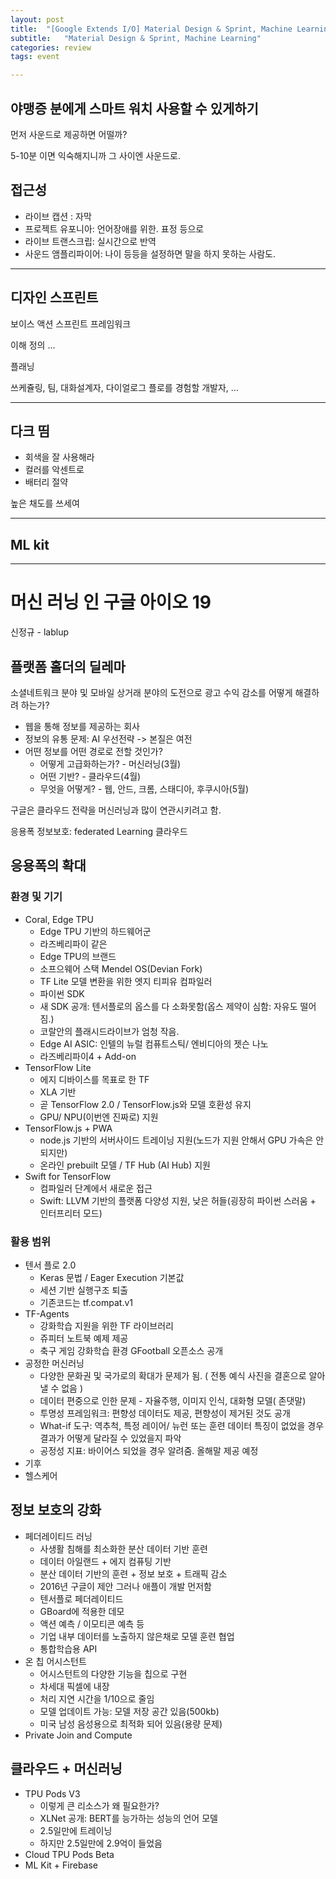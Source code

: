 ```yaml
---
layout: post
title:  "[Google Extends I/O] Material Design & Sprint, Machine Learning"
subtitle:   "Material Design & Sprint, Machine Learning"
categories: review
tags: event

---
```


## 야맹증 분에게 스마트 워치 사용할 수 있게하기

먼저 사운드로 제공하면 어떨까?

5-10분 이면 익숙해지니까 그 사이엔 사운드로.

## 접근성

- 라이브 캡션 : 자막
- 프로젝트 유포니아: 언어장애를 위한. 표정 등으로
- 라이브 트랜스크립: 실시간으로 반역
- 사운드 앰플리파이어: 나이 등등을 설정하면 말을 하지 못하는 사람도.

---

## 디자인 스프린트

보이스 액션 스프린트 프레임워크

이해 정의 ...

플래닝

쓰케쥴링, 팀, 대화설계자, 다이얼로그 플로를 경험할 개발자, ...

---

## 다크 띰

- 회색을 잘 사용해라
- 컬러를 악센트로
- 배터리 절약

높은 채도를 쓰세여

---

## ML kit

---

# 머신 러닝 인 구글 아이오 19

신정규 - lablup

## 플랫폼 홀더의 딜레마

소셜네트워크 분야 및 모바일 상거래 분야의 도전으로 광고 수익 감소를 어떻게 해결하려 하는가?

- 웹을 통해 정보를 제공하는 회사
- 정보의 유통 문제: AI 우선전략 -> 본질은 여전
- 어떤 정보를 어떤 경로로 전할 것인가?
  - 어떻게 고급화하는가? - 머신러닝(3월)
  - 어떤 기반? - 클라우드(4월)
  - 무엇을 어떻게? - 웹, 안드, 크롬, 스태디아, 후쿠시아(5월)

구글은 클라우드 전략을 머신러닝과 많이 연관시키려고 함.

응용폭
정보보호: federated Learning
클라우드

## 응용폭의 확대

### 환경 및 기기

-  Coral, Edge TPU
   -  Edge TPU 기반의 하드웨어군
   -  라즈베리파이 같은
   -  Edge TPU의 브랜드
   -  소프으웨어 스택 Mendel OS(Devian Fork)
   -  TF Lite 모델 변환을 위한 엣지 티피유 컴파일러
   -  파이썬 SDK
   -  새 SDK 공개: 텐서플로의 옵스를 다 소화못함(옵스 제약이 심함: 자유도 떨어짐.)
   -  코랄안의 플래시드라이브가 엄청 작음.
   -  Edge AI ASIC: 인텔의 뉴럴 컴퓨트스틱/ 엔비디아의 젯슨 나노
   -  라즈베리파이4 + Add-on
-  TensorFlow Lite
   -  에지 디바이스를 목표로 한 TF
   -  XLA 기반
   -  곧 TensorFlow 2.0 / TensorFlow.js와 모델 호환성 유지
   -  GPU/ NPU(이번엔 진짜로) 지원
-  TensorFlow.js + PWA
   -  node.js 기반의 서버사이드 트레이닝 지원(노드가 지원 안해서 GPU 가속은 안되지만)
   -  온라인 prebuilt 모델 / TF Hub (AI Hub) 지원
-  Swift for TensorFlow
   -  컴파일러 단계에서 새로운 접근
   -  Swift: LLVM 기반의 플랫폼 다양성 지원, 낮은 허들(굉장히 파이썬 스러움 + 인터프리터 모드)

### 활용 범위

- 텐서 플로 2.0
  - Keras 문법 / Eager Execution 기본값
  - 세션 기반 실행구조 퇴출
  - 기존코드는 tf.compat.v1
- TF-Agents
  - 강화학습 지원을 위한 TF 라이브러리
  - 쥬피터 노트북 예제 제공
  - 축구 게임 강화학습 환경 GFootball 오픈소스 공개
- 공정한 머신러닝
  - 다양한 문화권 및 국가로의 확대가 문제가 됨. ( 전통 예식 사진을 결혼으로 알아낼 수 없음 )
  - 데이터 편중으로 인한 문제 - 자율주행, 이미지 인식, 대화형 모델( 존댓말)
  - 투명성 프레임워크: 편향성 데이터도 제공, 편향성이 제거된 것도 공개
  - What-if 도구: 역추척, 특정 레이어/ 뉴런 또는 훈련 데이터 특징이 없었을 경우 결과가 어떻게 달라질 수 있었을지 파악
  - 공정성 지표: 바이어스 되었을 경우 알려줌. 올해말 제공 예정
- 기후
- 헬스케어

## 정보 보호의 강화

- 페더레이티드 러닝
  - 사생활 침해를 최소화한 분산 데이터 기반 훈련
  - 데이터 아일랜드 + 에지 컴퓨팅 기반
  - 분산 데이터 기반의 훈련 + 정보 보호 + 트래픽 감소
  - 2016년 구글이 제안 그러나 애플이 개발 먼저함
  - 텐서플로 페더레이티드
  - GBoard에 적용한 데모
  - 액션 예측 / 이모티콘 예측 등
  - 기업 내부 데이터를 노출하지 않은채로 모델 훈련 협업
  - 통합학습용 API
- 온 칩 어시스턴트
  - 어시스턴트의 다양한 기능을 칩으로 구현
  - 차세대 픽셀에 내장
  - 처리 지연 시간을 1/10으로 줄임
  - 모델 업데이트 가능: 모델 저장 공간 있음(500kb)
  - 미국 남성 음성용으로 최적화 되어 있음(용량 문제)
- Private Join and Compute

## 클라우드 + 머신러닝

- TPU Pods V3
  - 이렇게 큰 리소스가 왜 필요한가?
  - XLNet 공개: BERT를 능가하는 성능의 언어 모델
  - 2.5일만에 트레이닝
  - 하지만 2.5일만에 2.9억이 들었음
- Cloud TPU Pods Beta
- ML Kit + Firebase
